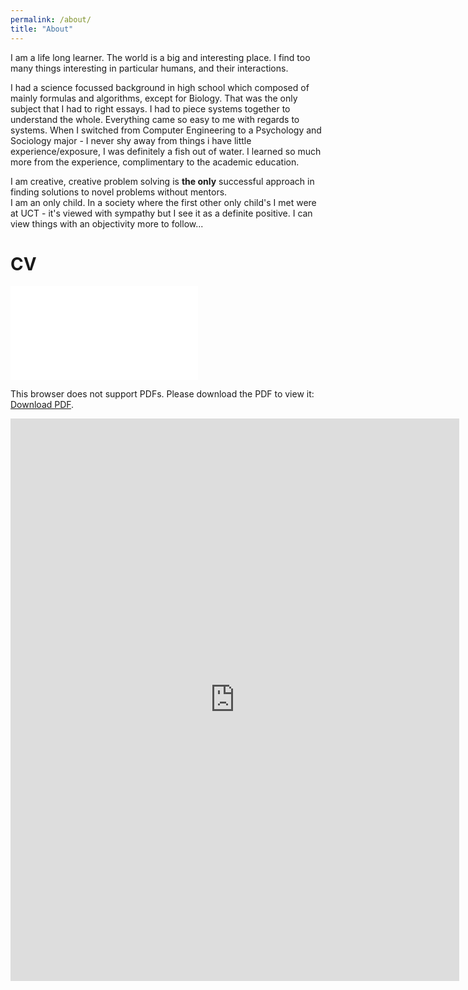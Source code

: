 ```yaml
---
permalink: /about/
title: "About"
---
```


I am a life long learner. The world is a big and interesting place. I find too many things interesting in particular humans, and their interactions.

I had a science focussed background in high school which composed of mainly formulas and algorithms, except for Biology. That was the only subject that I had to right essays. I had to piece systems together to understand the whole. Everything came so easy to me with regards to systems.
When I switched from Computer Engineering to a Psychology and Sociology major - I never shy away from things i have little experience/exposure, I was definitely a fish out of water. I learned so much more from the experience, complimentary to the academic education.

I am creative, creative problem solving is **the only** successful approach in finding solutions to novel problems without mentors.
<br> I am an only child. In a society where the first other only child's I met were at UCT - it's viewed with sympathy but I see it as a definite positive. I can view things with an objectivity
more to follow...  

<div>
    <h1>CV</h1>
  <object data="/assets/docs/Waheeb_Resume.pdf" type="application/pdf" width="700px" height="900px">
    <embed src="/assets/docs/Waheeb_Resume.pdf">
        <p>This browser does not support PDFs. Please download the PDF to view it: <a href="/assets/docs/Waheeb_Resume.pdf">Download PDF</a>.</p>
    </embed>
</object>
<iframe src="https://drive.google.com/file/d/1ediArBjaEeoOePEEAUqNOjcgVtRS_rJx/view?usp=sharing" style="width:718px; height:900px;" frameborder="0"></iframe>

</div><!-- /.blurb -->
